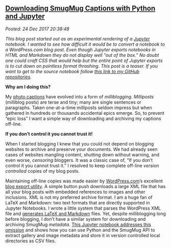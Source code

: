 
[Downloading SmugMug 
Captions with Python and Jupyter](http://analyzethedatanotthedrivel.org/2017/12/24/downloading-smugmug-captions-with-python-and-jupyter/)
-----------------------------------------------------------------------------------------------------------------------------------------

*Posted: 24 Dec 2017 20:38:48*

*This blog post started out as an experimental rendering of a
[Jupyter](https://jupyter.org/) notebook. I wanted to see how difficult
it would be to convert a notebook to a WordPress.com blog post. Even
though Jupyter exports notebooks in HTML and Markdown they do not
display well “out of the box.” No doubt one could craft CSS that would
help but the entire point of Jupyter exports is to cut down on pointless
format thrashing. This post is a teaser. If you want to get to the
source notebook follow [this link to my GitHub
repositories](https://github.com/bakerjd99/smugpyter).*

**Why am I doing this?**

My [photo captions](https://conceptcontrol.smugmug.com) have evolved
into a form of *milliblogging*. *Milliposts* (milliblog posts) are terse
and tiny; many are single sentences or paragraphs. Taken one-at-a-time
milliposts seldom impress but when gathered in hundreds or thousands
accidental epics emerge. So, to prevent “epic loss” I want a simple way
of downloading and archiving my captions off-line.

**If you don’t control it you cannot trust it!**

When I started blogging I knew that you could not depend on blogging
websites to archive and preserve your documents. We had already seen
cases of websites mangling content, shutting down without warning, and
even worse, *censoring* bloggers. It was a classic case of, “If you
don’t control it you cannot trust it.” I resolved to keep complete
off-line *version controlled* copies of my blog posts.

Maintaining off-line copies was made easier by
[WordPress.com](https://wordpress.com/)’s excellent [blog export
utility](https://en.blog.wordpress.com/2006/06/12/xml-import-export/). A
simple button push downloads a large XML file that has all your blog
posts with embedded references to images and other inclusions. XML is
not my preferred archive format. I am a huge fan of LaTeX and Markdown:
two text formats that are directly supported in Jupyter Notebooks. I
wrote a little system that parses the WordPress XML file and [generates
LaTeX and
Markdown](https://analyzethedatanotthedrivel.org/2012/02/11/wordpress-to-latex-with-pandoc-and-j-prerequisites-part-1/)
files. Yet, despite milliblogging long before blogging, I don’t have a
similar system for downloading and archiving SmugMug *metadata*. [This
Jupyter notebook addresses this
omission](https://github.com/bakerjd99/smugpyter/blob/master/notebooks/Downloading%20Smugmug%20Captions%20with%20Jupyter.ipynb)
and shows how you can use Python and the SmugMug API to extract gallery
and image metadata and store it in version controlled local directories
as CSV files.
